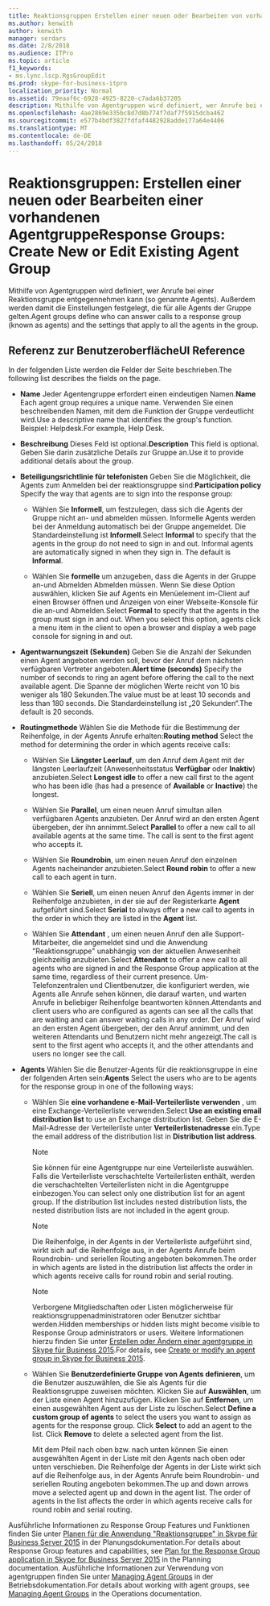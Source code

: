 ```yaml
---
title: Reaktionsgruppen Erstellen einer neuen oder Bearbeiten von vorhandenen Agentgruppe
ms.author: kenwith
author: kenwith
manager: serdars
ms.date: 2/8/2018
ms.audience: ITPro
ms.topic: article
f1_keywords:
- ms.lync.lscp.RgsGroupEdit
ms.prod: skype-for-business-itpro
localization_priority: Normal
ms.assetid: 79eaaf6c-6928-4925-8220-c7ada6b37205
description: Mithilfe von Agentgruppen wird definiert, wer Anrufe bei einer Reaktionsgruppe entgegennehmen kann (so genannte Agents). Außerdem werden damit die Einstellungen festgelegt, die für alle Agents der Gruppe gelten.
ms.openlocfilehash: 4ae2869e335bc8d7d8b774f7daf7f5915dcba462
ms.sourcegitcommit: e577b4bdf3827fdfaf4482928adde177a64e4406
ms.translationtype: MT
ms.contentlocale: de-DE
ms.lasthandoff: 05/24/2018
---
```

# <a name="response-groups-create-new-or-edit-existing-agent-group"></a><span data-ttu-id="ac4a5-103">Reaktionsgruppen: Erstellen einer neuen oder Bearbeiten einer vorhandenen Agentgruppe</span><span class="sxs-lookup"><span data-stu-id="ac4a5-103">Response Groups: Create New or Edit Existing Agent Group</span></span>
 
<span data-ttu-id="ac4a5-104">Mithilfe von Agentgruppen wird definiert, wer Anrufe bei einer Reaktionsgruppe entgegennehmen kann (so genannte Agents). Außerdem werden damit die Einstellungen festgelegt, die für alle Agents der Gruppe gelten.</span><span class="sxs-lookup"><span data-stu-id="ac4a5-104">Agent groups define who can answer calls to a response group (known as agents) and the settings that apply to all the agents in the group.</span></span>
  
## <a name="ui-reference"></a><span data-ttu-id="ac4a5-105">Referenz zur Benutzeroberfläche</span><span class="sxs-lookup"><span data-stu-id="ac4a5-105">UI Reference</span></span>

<span data-ttu-id="ac4a5-106">In der folgenden Liste werden die Felder der Seite beschrieben.</span><span class="sxs-lookup"><span data-stu-id="ac4a5-106">The following list describes the fields on the page.</span></span>
  
- <span data-ttu-id="ac4a5-107">**Name** Jeder Agentengruppe erfordert einen eindeutigen Namen.</span><span class="sxs-lookup"><span data-stu-id="ac4a5-107">**Name** Each agent group requires a unique name.</span></span> <span data-ttu-id="ac4a5-108">Verwenden Sie einen beschreibenden Namen, mit dem die Funktion der Gruppe verdeutlicht wird.</span><span class="sxs-lookup"><span data-stu-id="ac4a5-108">Use a descriptive name that identifies the group's function.</span></span> <span data-ttu-id="ac4a5-109">Beispiel: Helpdesk.</span><span class="sxs-lookup"><span data-stu-id="ac4a5-109">For example, Help Desk.</span></span>
    
- <span data-ttu-id="ac4a5-110">**Beschreibung** Dieses Feld ist optional.</span><span class="sxs-lookup"><span data-stu-id="ac4a5-110">**Description** This field is optional.</span></span> <span data-ttu-id="ac4a5-111">Geben Sie darin zusätzliche Details zur Gruppe an.</span><span class="sxs-lookup"><span data-stu-id="ac4a5-111">Use it to provide additional details about the group.</span></span>
    
- <span data-ttu-id="ac4a5-112">**Beteiligungsrichtlinie für telefonisten** Geben Sie die Möglichkeit, die Agents zum Anmelden bei der reaktionsgruppe sind:</span><span class="sxs-lookup"><span data-stu-id="ac4a5-112">**Participation policy** Specify the way that agents are to sign into the response group:</span></span>
    
  - <span data-ttu-id="ac4a5-p103">Wählen Sie **Informell**, um festzulegen, dass sich die Agents der Gruppe nicht an- und abmelden müssen. Informelle Agents werden bei der Anmeldung automatisch bei der Gruppe angemeldet. Die Standardeinstellung ist **Informell**.</span><span class="sxs-lookup"><span data-stu-id="ac4a5-p103">Select **Informal** to specify that the agents in the group do not need to sign in and out. Informal agents are automatically signed in when they sign in. The default is **Informal**.</span></span>
    
  - <span data-ttu-id="ac4a5-115">Wählen Sie **formelle** um anzugeben, dass die Agents in der Gruppe an-und Abmelden Abmelden müssen. Wenn Sie diese Option auswählen, klicken Sie auf Agents ein Menüelement im-Client auf einen Browser öffnen und Anzeigen von einer Webseite-Konsole für die an-und Abmelden.</span><span class="sxs-lookup"><span data-stu-id="ac4a5-115">Select **Formal** to specify that the agents in the group must sign in and out. When you select this option, agents click a menu item in the client to open a browser and display a web page console for signing in and out.</span></span>
    
- <span data-ttu-id="ac4a5-116">**Agentwarnungszeit (Sekunden)** Geben Sie die Anzahl der Sekunden einen Agent angeboten werden soll, bevor der Anruf dem nächsten verfügbaren Vertreter angeboten.</span><span class="sxs-lookup"><span data-stu-id="ac4a5-116">**Alert time (seconds)** Specify the number of seconds to ring an agent before offering the call to the next available agent.</span></span> <span data-ttu-id="ac4a5-117">Die Spanne der möglichen Werte reicht von 10 bis weniger als 180 Sekunden.</span><span class="sxs-lookup"><span data-stu-id="ac4a5-117">The value must be at least 10 seconds and less than 180 seconds.</span></span> <span data-ttu-id="ac4a5-118">Die Standardeinstellung ist „20 Sekunden“.</span><span class="sxs-lookup"><span data-stu-id="ac4a5-118">The default is 20 seconds.</span></span>
    
- <span data-ttu-id="ac4a5-119">**Routingmethode** Wählen Sie die Methode für die Bestimmung der Reihenfolge, in der Agents Anrufe erhalten:</span><span class="sxs-lookup"><span data-stu-id="ac4a5-119">**Routing method** Select the method for determining the order in which agents receive calls:</span></span>
    
  - <span data-ttu-id="ac4a5-120">Wählen Sie **Längster Leerlauf**, um den Anruf dem Agent mit der längsten Leerlaufzeit (Anwesenheitsstatus **Verfügbar** oder **Inaktiv**) anzubieten.</span><span class="sxs-lookup"><span data-stu-id="ac4a5-120">Select **Longest idle** to offer a new call first to the agent who has been idle (has had a presence of **Available** or **Inactive**) the longest.</span></span>
    
  - <span data-ttu-id="ac4a5-p105">Wählen Sie **Parallel**, um einen neuen Anruf simultan allen verfügbaren Agents anzubieten. Der Anruf wird an den ersten Agent übergeben, der ihn annimmt.</span><span class="sxs-lookup"><span data-stu-id="ac4a5-p105">Select **Parallel** to offer a new call to all available agents at the same time. The call is sent to the first agent who accepts it.</span></span>
    
  - <span data-ttu-id="ac4a5-123">Wählen Sie **Roundrobin**, um einen neuen Anruf den einzelnen Agents nacheinander anzubieten.</span><span class="sxs-lookup"><span data-stu-id="ac4a5-123">Select **Round robin** to offer a new call to each agent in turn.</span></span>
    
  - <span data-ttu-id="ac4a5-124">Wählen Sie **Seriell**, um einen neuen Anruf den Agents immer in der Reihenfolge anzubieten, in der sie auf der Registerkarte **Agent** aufgeführt sind.</span><span class="sxs-lookup"><span data-stu-id="ac4a5-124">Select **Serial** to always offer a new call to agents in the order in which they are listed in the **Agent** list.</span></span>
    
  - <span data-ttu-id="ac4a5-125">Wählen Sie **Attendant** , um einen neuen Anruf den alle Support-Mitarbeiter, die angemeldet sind und die Anwendung "Reaktionsgruppe" unabhängig von der aktuellen Anwesenheit gleichzeitig anzubieten.</span><span class="sxs-lookup"><span data-stu-id="ac4a5-125">Select **Attendant** to offer a new call to all agents who are signed in and the Response Group application at the same time, regardless of their current presence.</span></span> <span data-ttu-id="ac4a5-126">Um-Telefonzentralen und Clientbenutzer, die konfiguriert werden, wie Agents alle Anrufe sehen können, die darauf warten, und warten Anrufe in beliebiger Reihenfolge beantworten können.</span><span class="sxs-lookup"><span data-stu-id="ac4a5-126">Attendants and client users who are configured as agents can see all the calls that are waiting and can answer waiting calls in any order.</span></span> <span data-ttu-id="ac4a5-127">Der Anruf wird an den ersten Agent übergeben, der den Anruf annimmt, und den weiteren Attendants und Benutzern nicht mehr angezeigt.</span><span class="sxs-lookup"><span data-stu-id="ac4a5-127">The call is sent to the first agent who accepts it, and the other attendants and users no longer see the call.</span></span>
    
- <span data-ttu-id="ac4a5-128">**Agents** Wählen Sie die Benutzer-Agents für die reaktionsgruppe in eine der folgenden Arten sein:</span><span class="sxs-lookup"><span data-stu-id="ac4a5-128">**Agents** Select the users who are to be agents for the response group in one of the following ways:</span></span>
    
  - <span data-ttu-id="ac4a5-129">Wählen Sie **eine vorhandene e-Mail-Verteilerliste verwenden** , um eine Exchange-Verteilerliste verwenden.</span><span class="sxs-lookup"><span data-stu-id="ac4a5-129">Select **Use an existing email distribution list** to use an Exchange distribution list.</span></span> <span data-ttu-id="ac4a5-130">Geben Sie die E-Mail-Adresse der Verteilerliste unter **Verteilerlistenadresse** ein.</span><span class="sxs-lookup"><span data-stu-id="ac4a5-130">Type the email address of the distribution list in **Distribution list address**.</span></span>
    
    > [!NOTE]
    > <span data-ttu-id="ac4a5-p108">Sie können für eine Agentgruppe nur eine Verteilerliste auswählen. Falls die Verteilerliste verschachtelte Verteilerlisten enthält, werden die verschachtelten Verteilerlisten nicht in die Agentgruppe einbezogen.</span><span class="sxs-lookup"><span data-stu-id="ac4a5-p108">You can select only one distribution list for an agent group. If the distribution list includes nested distribution lists, the nested distribution lists are not included in the agent group.</span></span> 
  
    > [!NOTE]
    > <span data-ttu-id="ac4a5-133">Die Reihenfolge, in der Agents in der Verteilerliste aufgeführt sind, wirkt sich auf die Reihenfolge aus, in der Agents Anrufe beim Roundrobin- und seriellen Routing angeboten bekommen.</span><span class="sxs-lookup"><span data-stu-id="ac4a5-133">The order in which agents are listed in the distribution list affects the order in which agents receive calls for round robin and serial routing.</span></span> 
  
    > [!NOTE]
    > <span data-ttu-id="ac4a5-134">Verborgene Mitgliedschaften oder Listen möglicherweise für reaktionsgruppenadministratoren oder Benutzer sichtbar werden.</span><span class="sxs-lookup"><span data-stu-id="ac4a5-134">Hidden memberships or hidden lists might become visible to Response Group administrators or users.</span></span> <span data-ttu-id="ac4a5-135">Weitere Informationen hierzu finden Sie unter [Erstellen oder Ändern einer agentgruppe in Skype für Business 2015](../../deploy/deploy-enterprise-voice/create-or-modify-an-agent-group.md).</span><span class="sxs-lookup"><span data-stu-id="ac4a5-135">For details, see [Create or modify an agent group in Skype for Business 2015](../../deploy/deploy-enterprise-voice/create-or-modify-an-agent-group.md).</span></span> 
  
  - <span data-ttu-id="ac4a5-p110">Wählen Sie **Benutzerdefinierte Gruppe von Agents definieren**, um die Benutzer auszuwählen, die Sie als Agents für die Reaktionsgruppe zuweisen möchten. Klicken Sie auf **Auswählen**, um der Liste einen Agent hinzuzufügen. Klicken Sie auf **Entfernen**, um einen ausgewählten Agent aus der Liste zu löschen.</span><span class="sxs-lookup"><span data-stu-id="ac4a5-p110">Select **Define a custom group of agents** to select the users you want to assign as agents for the response group. Click **Select** to add an agent to the list. Click **Remove** to delete a selected agent from the list.</span></span>
    
    <span data-ttu-id="ac4a5-p111">Mit dem Pfeil nach oben bzw. nach unten können Sie einen ausgewählten Agent in der Liste mit den Agents nach oben oder unten verschieben. Die Reihenfolge der Agents in der Liste wirkt sich auf die Reihenfolge aus, in der Agents Anrufe beim Roundrobin- und seriellen Routing angeboten bekommen.</span><span class="sxs-lookup"><span data-stu-id="ac4a5-p111">The up and down arrows move a selected agent up and down in the agent list. The order of agents in the list affects the order in which agents receive calls for round robin and serial routing.</span></span>
    
<span data-ttu-id="ac4a5-141">Ausführliche Informationen zu Response Group Features und Funktionen finden Sie unter [Planen für die Anwendung "Reaktionsgruppe" in Skype für Business Server 2015](../../plan-your-deployment/enterprise-voice-solution/response-group.md) in der Planungsdokumentation.</span><span class="sxs-lookup"><span data-stu-id="ac4a5-141">For details about Response Group features and capabilities, see [Plan for the Response Group application in Skype for Business Server 2015](../../plan-your-deployment/enterprise-voice-solution/response-group.md) in the Planning documentation.</span></span> <span data-ttu-id="ac4a5-142">Ausführliche Informationen zur Verwendung von agentgruppen finden Sie unter [Managing Agent Groups](http://technet.microsoft.com/library/36084cdc-38f1-4c45-922f-f81c7e86210c.aspx) in der Betriebsdokumentation.</span><span class="sxs-lookup"><span data-stu-id="ac4a5-142">For details about working with agent groups, see [Managing Agent Groups](http://technet.microsoft.com/library/36084cdc-38f1-4c45-922f-f81c7e86210c.aspx) in the Operations documentation.</span></span>
  

